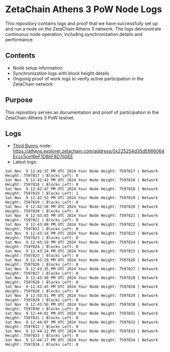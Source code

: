 # ZetaChain Athens 3 PoW Node Logs
This repository contains logs and proof that we have successfully set up and run a node on the ZetaChain Athens 3 network. The logs demonstrate continuous node operation, including synchronization details and performance.

## Contents
- Node setup information
- Synchronization logs with block height details
- Ongoing proof of work logs to verify active participation in the ZetaChain network

## Purpose
This repository serves as documentation and proof of participation in the ZetaChain Athens 3 PoW testnet.

## Logs

- [Third Bunny](https://thirdbunny.xyz/) node: https://athens.explorer.zetachain.com/address/0x225254d35dE666064Eccc5ce16eF1D8bF8D7b5EE
- Latest logs:
```
Sat Nov  9 12:42:37 PM UTC 2024 Your Node Height: 7597817 | Network Height: 7597817 | Blocks Left: 0
Sat Nov  9 12:42:42 PM UTC 2024 Your Node Height: 7597818 | Network Height: 7597818 | Blocks Left: 0
Sat Nov  9 12:42:47 PM UTC 2024 Your Node Height: 7597818 | Network Height: 7597819 | Blocks Left: 1
Sat Nov  9 12:42:53 PM UTC 2024 Your Node Height: 7597819 | Network Height: 7597819 | Blocks Left: 0
Sat Nov  9 12:42:58 PM UTC 2024 Your Node Height: 7597820 | Network Height: 7597820 | Blocks Left: 0
Sat Nov  9 12:43:03 PM UTC 2024 Your Node Height: 7597821 | Network Height: 7597821 | Blocks Left: 0
Sat Nov  9 12:43:08 PM UTC 2024 Your Node Height: 7597822 | Network Height: 7597822 | Blocks Left: 0
Sat Nov  9 12:43:14 PM UTC 2024 Your Node Height: 7597823 | Network Height: 7597823 | Blocks Left: 0
Sat Nov  9 12:43:19 PM UTC 2024 Your Node Height: 7597824 | Network Height: 7597824 | Blocks Left: 0
Sat Nov  9 12:43:24 PM UTC 2024 Your Node Height: 7597825 | Network Height: 7597825 | Blocks Left: 0
Sat Nov  9 12:43:29 PM UTC 2024 Your Node Height: 7597826 | Network Height: 7597826 | Blocks Left: 0
Sat Nov  9 12:43:35 PM UTC 2024 Your Node Height: 7597827 | Network Height: 7597827 | Blocks Left: 0
Sat Nov  9 12:43:40 PM UTC 2024 Your Node Height: 7597828 | Network Height: 7597828 | Blocks Left: 0
Sat Nov  9 12:43:45 PM UTC 2024 Your Node Height: 7597828 | Network Height: 7597828 | Blocks Left: 0
Sat Nov  9 12:43:51 PM UTC 2024 Your Node Height: 7597829 | Network Height: 7597829 | Blocks Left: 0
Sat Nov  9 12:43:56 PM UTC 2024 Your Node Height: 7597830 | Network Height: 7597830 | Blocks Left: 0
Sat Nov  9 12:44:01 PM UTC 2024 Your Node Height: 7597831 | Network Height: 7597831 | Blocks Left: 0
Sat Nov  9 12:44:07 PM UTC 2024 Your Node Height: 7597832 | Network Height: 7597832 | Blocks Left: 0
Sat Nov  9 12:44:12 PM UTC 2024 Your Node Height: 7597833 | Network Height: 7597833 | Blocks Left: 0
Sat Nov  9 12:44:17 PM UTC 2024 Your Node Height: 7597834 | Network Height: 7597834 | Blocks Left: 0
```
